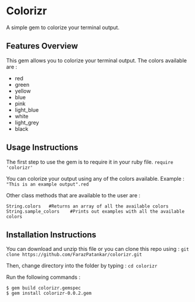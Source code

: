 # Colorizr
A simple gem to colorize your terminal output.

## Features Overview
This gem allows you to colorize your terminal output. The colors available are :
- red
- green
- yellow
- blue
- pink
- light_blue
- white
- light_grey
- black

## Usage Instructions
The first step to use the gem is to require it in your ruby file.
`require 'colorizr'`

You can colorize your output using any of the colors available. Example :
`"This is an example output".red`

Other class methods that are available to the user are :
```
String.colors 	#Returns an array of all the available colors
String.sample_colors 	#Prints out examples with all the available colors
```

## Installation Instructions
You can download and unzip this file or you can clone this repo using :
`git clone https://github.com/FarazPatankar/colorizr.git`

Then, change directory into the folder by typing :
`cd colorizr`

Run the following commands :
```
$ gem build colorizr.gemspec
$ gem install colorizr-0.0.2.gem
```